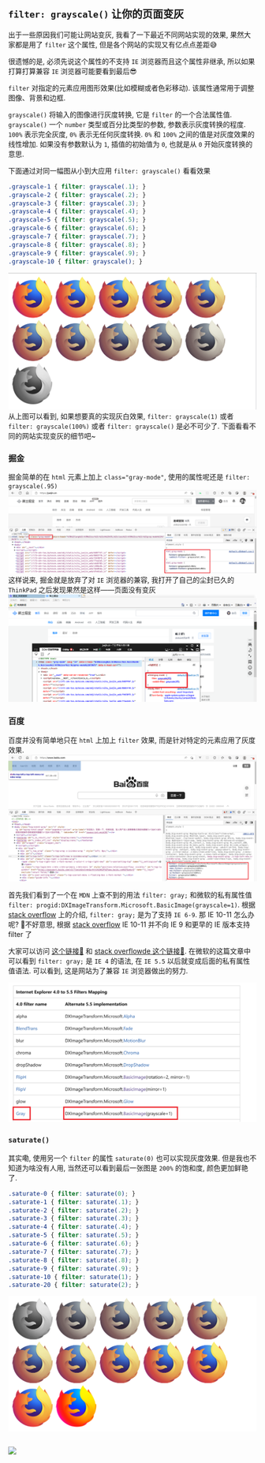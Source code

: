 ## `filter: grayscale()` 让你的页面变灰

出于一些原因我们可能让网站变灰, 我看了一下最近不同网站实现的效果, 果然大家都是用了 `filter` 这个属性, 但是各个网站的实现又有亿点点差距😅

很遗憾的是, 必须先说这个属性的不支持 `IE` 浏览器而且这个属性非继承, 所以如果打算打算兼容 `IE` 浏览器可能要看到最后😎

`filter` 对指定的元素应用图形效果(比如模糊或者色彩移动). 该属性通常用于调整图像、背景和边框. 

`grayscale()` 将输入的图像进行灰度转换, 它是 `filter` 的一个合法属性值. `grayscale()` 一个 `number` 类型或百分比类型的参数, 参数表示灰度转换的程度. `100%` 表示完全灰度, `0%` 表示无任何灰度转换. `0%` 和 `100%` 之间的值是对灰度效果的线性增加. 如果没有参数默认为 `1`, 插值的初始值为 `0`, 也就是从 `0` 开始灰度转换的意思.

下面通过对同一幅图从小到大应用 `filter: grayscale()` 看看效果
```css
.grayscale-1 { filter: grayscale(.1); }
.grayscale-2 { filter: grayscale(.2); }
.grayscale-3 { filter: grayscale(.3); }
.grayscale-4 { filter: grayscale(.4); }
.grayscale-5 { filter: grayscale(.5); }
.grayscale-6 { filter: grayscale(.6); }
.grayscale-7 { filter: grayscale(.7); }
.grayscale-8 { filter: grayscale(.8); }
.grayscale-9 { filter: grayscale(.9); }
.grayscale-10 { filter: grayscale(); }
```
![](../image/Snipaste_2022-12-04_16-45-25.png)
从上图可以看到, 如果想要真的实现灰白效果, `filter: grayscale(1)` 或者 `filter: grayscale(100%)` 或者 `filter: grayscale()` 是必不可少了. 下面看看不同的网站实现变灰的细节吧~

### 掘金

掘金简单的在 `html` 元素上加上 `class="gray-mode"`, 使用的属性呢还是 `filter: grayscale(.95)`
![](../image/Snipaste_2022-12-04_16-49-33.png)
这样说来, 掘金就是放弃了对 `IE` 浏览器的兼容, 我打开了自己的尘封已久的 `ThinkPad` 之后发现果然是这样——页面没有变灰
![](../image/Snipaste_2022-12-03_19-54-31.png)

### 百度
百度并没有简单地只在 `html` 上加上 `filter` 效果, 而是针对特定的元素应用了灰度效果.
![](../image/Snipaste_2022-12-04_16-57-13.png)

首先我们看到了一个在 `MDN` 上查不到的用法 `filter: gray;` 和微软的私有属性值 `filter: progid:DXImageTransform.Microsoft.BasicImage(grayscale=1)`. 根据 [stack overflow](https://stackoverflow.com/questions/609273/convert-an-image-to-grayscale-in-html-css/8612047#8612047) 上的介绍, `filter: gray;` 是为了支持 `IE 6-9`. 那 IE 10-11 怎么办呢? 😬不好意思, 根据 [stack overflow](https://stackoverflow.com/questions/14813142/internet-explorer-10-how-to-apply-grayscale-filter/14818991#14818991) IE 10-11 并不向 IE 9 和更早的 IE 版本支持 filter 了


 大家可以访问 [这个链接🔗](https://learn.microsoft.com/en-us/previous-versions/windows/internet-explorer/ie-developer/platform-apis/ms532847(v=vs.85)?redirectedfrom=MSDN#Downlevel_Support) 和 [stack overflowde 这个链接🔗](https://stackoverflow.com/questions/21813872/filter-gray-image-black-around-png-ie8). 在微软的这篇文章中可以看到 `filter: gray;` 是 `IE 4` 的语法, 在 `IE 5.5` 以后就变成后面的私有属性值语法. 可以看到, 这是网站为了兼容 `IE` 浏览器做出的努力.

![](../image/Snipaste_2022-12-04_20-26-24.png)




[](https://learn.microsoft.com/en-us/previous-versions/windows/internet-explorer/ie-developer/platform-apis/ms532972(v=vs.85))



### `saturate()`
其实嘞, 使用另一个 `filter` 的属性 `saturate(0)` 也可以实现灰度效果. 但是我也不知道为啥没有人用, 当然还可以看到最后一张图是 `200%` 的饱和度, 颜色更加鲜艳了.
```css
.saturate-0 { filter: saturate(0); }
.saturate-1 { filter: saturate(.1); }
.saturate-2 { filter: saturate(.2); }
.saturate-3 { filter: saturate(.3); }
.saturate-4 { filter: saturate(.4); }
.saturate-5 { filter: saturate(.5); }
.saturate-6 { filter: saturate(.6); }
.saturate-7 { filter: saturate(.7); }
.saturate-8 { filter: saturate(.8); }
.saturate-9 { filter: saturate(.9); }
.saturate-10 { filter: saturate(1); }
.saturate-20 { filter: saturate(2); }
```
![](../image/Snipaste_2022-12-04_20-09-41.png)



```css
```


![](../image/)